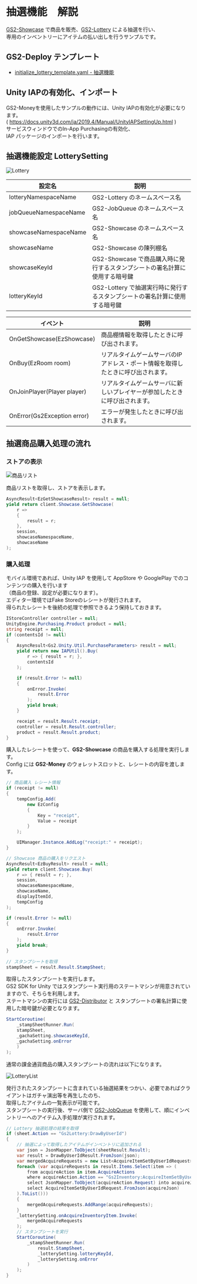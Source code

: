# 抽選機能　解説

[GS2-Showcase](https://app.gs2.io/docs/index.html#gs2-showcase) で商品を販売、[GS2-Lottery](https://app.gs2.io/docs/index.html#gs2-lottery) による抽選を行い、  
専用のインベントリーにアイテムの払い出しを行うサンプルです。

## GS2-Deploy テンプレート

- [initialize_lottery_template.yaml - 抽選機能](../Templates/initialize_lottery_template.yaml)

## Unity IAPの有効化、インポート

GS2-Moneyを使用したサンプルの動作には、Unity IAPの有効化が必要になります。  
( https://docs.unity3d.com/ja/2019.4/Manual/UnityIAPSettingUp.html )  
サービスウィンドウでのIn-App Purchasingの有効化、  
IAP パッケージのインポートを行います。

## 抽選機能設定 LotterySetting

![Lottery](Lottery.png)

| 設定名 | 説明 |
|---|---|
| lotteryNamespaceName | GS2-Lottery のネームスペース名 |
| jobQueueNamespaceName | GS2-JobQueue のネームスペース名 |
| showcaseNamespaceName | GS2-Showcase のネームスペース名 |
| showcaseName | GS2-Showcase の陳列棚名 |
| showcaseKeyId | GS2-Showcase で商品購入時に発行するスタンプシートの署名計算に使用する暗号鍵 |
| lotteryKeyId | GS2-Lottery で抽選実行時に発行するスタンプシートの署名計算に使用する暗号鍵 |

| イベント | 説明 |
|---|---|
| OnGetShowcase(EzShowcase) | 商品棚情報を取得したときに呼び出されます。 |
| OnBuy(EzRoom room) | リアルタイムゲームサーバのIPアドレス・ポート情報を取得したときに呼び出されます。 |
| OnJoinPlayer(Player player) | リアルタイムゲームサーバに新しいプレイヤーが参加したときに呼び出されます。 |
| OnError(Gs2Exception error) | エラーが発生したときに呼び出されます。 |

## 抽選商品購入処理の流れ

### ストアの表示

![商品リスト](GachaList.png)

商品リストを取得し、ストアを表示します。
```c#
AsyncResult<EzGetShowcaseResult> result = null;
yield return client.Showcase.GetShowcase(
    r =>
    {
        result = r;
    },
    session,
    showcaseNamespaceName,
    showcaseName
);
```

### 購入処理

モバイル環境であれば、Unity IAP を使用して AppStore や GooglePlay でのコンテンツの購入を行います  
（商品の登録、設定が必要になります）。  
エディター環境ではFake Storeのレシートが発行されます。  
得られたレシートを後続の処理で参照できるよう保持しておきます。
```c#
IStoreController controller = null;
UnityEngine.Purchasing.Product product = null;
string receipt = null;
if (contentsId != null)
{
    AsyncResult<Gs2.Unity.Util.PurchaseParameters> result = null;
    yield return new IAPUtil().Buy(
        r => { result = r; },
        contentsId
    );

    if (result.Error != null)
    {
        onError.Invoke(
            result.Error
        );
        yield break;
    }

    receipt = result.Result.receipt;
    controller = result.Result.controller;
    product = result.Result.product;
}
```

購入したレシートを使って、__GS2-Showcase__ の商品を購入する処理を実行します。  
Config には __GS2-Money__ のウォレットスロットと、レシートの内容を渡します。
```c#
// 商品購入 レシート情報
if (receipt != null)
{
    tempConfig.Add(
        new EzConfig
        {
            Key = "receipt", 
            Value = receipt
        }
    );

    UIManager.Instance.AddLog("receipt:" + receipt);
}
```

```c#
// Showcase 商品の購入をリクエスト
AsyncResult<EzBuyResult> result = null;
yield return client.Showcase.Buy(
    r => { result = r; },
    session,
    showcaseNamespaceName,
    showcaseName,
    displayItemId,
    tempConfig
);

if (result.Error != null)
{
    onError.Invoke(
        result.Error
    );
    yield break;
}
                
// スタンプシートを取得
stampSheet = result.Result.StampSheet;
```

取得したスタンプシートを実行します。  
GS2 SDK for Unity ではスタンプシート実行用のステートマシンが用意されていますので、そちらを利用します。  
ステートマシンの実行には [GS2-Distributor](https://app.gs2.io/docs/index.html#gs2-distributor) と スタンプシートの署名計算に使用した暗号鍵が必要となります。

```c#
StartCoroutine(
    _stampSheetRunner.Run(
    stampSheet,
    _gachaSetting.showcaseKeyId,
    _gachaSetting.onError
    )
);
```

通常の課金通貨商品の購入スタンプシートの流れは以下になります。

![LotteryList](LotteryList.png)

発行されたスタンプシートに含まれている抽選結果をつかい、必要であればクライアントはガチャ演出等を再生したのち、  
取得したアイテムの一覧表示が可能です。  
スタンプシートの実行後、サーバ側で [GS2-JobQueue](https://app.gs2.io/docs/index.html#gs2-jobqueue) を使用して、順にインベントリーへのアイテム入手処理が実行されます。

```c#
// Lottery 抽選処理の結果を取得
if (sheet.Action == "Gs2Lottery:DrawByUserId")
{
    // 抽選によって取得したアイテムがインベントリに追加される
    var json = JsonMapper.ToObject(sheetResult.Result);
    var result = DrawByUserIdResult.FromJson(json);
    var mergedAcquireRequests = new List<AcquireItemSetByUserIdRequest>();
    foreach (var acquireRequests in result.Items.Select(item => (
        from acquireAction in item.AcquireActions 
        where acquireAction.Action == "Gs2Inventory:AcquireItemSetByUserId" 
        select JsonMapper.ToObject(acquireAction.Request) into acquireJson 
        select AcquireItemSetByUserIdRequest.FromJson(acquireJson)
    ).ToList()))
    {
        mergedAcquireRequests.AddRange(acquireRequests);
    }
    _lotterySetting.onAcquireInventoryItem.Invoke(
        mergedAcquireRequests
    );
    // スタンプシートを実行
    StartCoroutine(
        _stampSheetRunner.Run(
            result.StampSheet,
            _lotterySetting.lotteryKeyId,
            _lotterySetting.onError
        )
    );
}
```